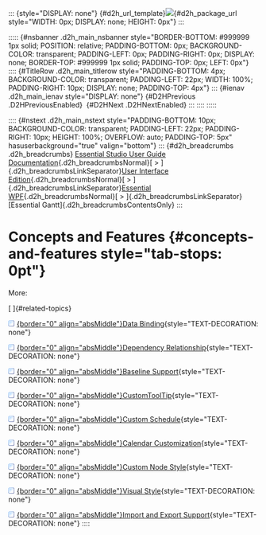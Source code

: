 ::: {style="DISPLAY: none"}
[](ms-xhelp:///?Id=d2h_url_template){#d2h_url_template}![](!package_url!){#d2h_package_url style="WIDTH: 0px; DISPLAY: none; HEIGHT: 0px"}
:::

::::: {#nsbanner .d2h_main_nsbanner style="BORDER-BOTTOM: #999999 1px solid; POSITION: relative; PADDING-BOTTOM: 0px; BACKGROUND-COLOR: transparent; PADDING-LEFT: 0px; PADDING-RIGHT: 0px; DISPLAY: none; BORDER-TOP: #999999 1px solid; PADDING-TOP: 0px; LEFT: 0px"}
:::: {#TitleRow .d2h_main_titlerow style="PADDING-BOTTOM: 4px; BACKGROUND-COLOR: transparent; PADDING-LEFT: 22px; WIDTH: 100%; PADDING-RIGHT: 10px; DISPLAY: none; PADDING-TOP: 4px"}
::: {#ienav .d2h_main_ienav style="DISPLAY: none"}
[](ms-xhelp:///?Id=43b87f0a-9cf1-4bed-884f-6f50be1bb1e1){#D2HPrevious .D2HPreviousEnabled}  [](ms-xhelp:///?Id=5d9ab7f9-f427-42ad-8b5f-add9bcba2e86){#D2HNext .D2HNextEnabled}
:::
::::
:::::

:::: {#nstext .d2h_main_nstext style="PADDING-BOTTOM: 10px; BACKGROUND-COLOR: transparent; PADDING-LEFT: 22px; PADDING-RIGHT: 10px; HEIGHT: 100%; OVERFLOW: auto; PADDING-TOP: 5px" hasuserbackground="true" valign="bottom"}
::: {#d2h_breadcrumbs .d2h_breadcrumbs}
[Essential Studio User Guide Documentation](ms-xhelp:///?Id=12457748-09e3-4d74-a240-8e049cedf030){.d2h_breadcrumbsNormal}[ \> ]{.d2h_breadcrumbsLinkSeparator}[User Interface Edition](ms-xhelp:///?Id=c29296b7-531c-413b-a0ec-488ca1f7f669){.d2h_breadcrumbsNormal}[ \> ]{.d2h_breadcrumbsLinkSeparator}[Essential WPF](ms-xhelp:///?Id=7f4f82c5-151c-4262-94d0-75c4626c77bc){.d2h_breadcrumbsNormal}[ \> ]{.d2h_breadcrumbsLinkSeparator}[Essential Gantt]{.d2h_breadcrumbsContentsOnly}
:::

# Concepts and Features {#concepts-and-features style="tab-stops: 0pt"}

More:

[ ]{#related-topics}

[![](button.gif){border="0" align="absMiddle"}Data Binding](ms-xhelp:///?Id=5d9ab7f9-f427-42ad-8b5f-add9bcba2e86){style="TEXT-DECORATION: none"}

[![](button.gif){border="0" align="absMiddle"}Dependency Relationship](ms-xhelp:///?Id=0616b6e4-f3a9-47ce-8739-a72989770b38){style="TEXT-DECORATION: none"}

[![](button.gif){border="0" align="absMiddle"}Baseline Support](ms-xhelp:///?Id=2a5bd8d4-a073-4d38-80a0-f03e6ca7ef35){style="TEXT-DECORATION: none"}

[![](button.gif){border="0" align="absMiddle"}CustomToolTip](ms-xhelp:///?Id=b32cab90-879f-49e3-8118-ef68f5c9eaa5){style="TEXT-DECORATION: none"}

[![](button.gif){border="0" align="absMiddle"}Custom Schedule](ms-xhelp:///?Id=106fd2d8-64a5-4f1d-bb79-16384511f9f0){style="TEXT-DECORATION: none"}

[![](button.gif){border="0" align="absMiddle"}Calendar Customization](ms-xhelp:///?Id=81701cc9-669b-4739-ac49-a732284e7c32){style="TEXT-DECORATION: none"}

[![](button.gif){border="0" align="absMiddle"}Custom Node Style](ms-xhelp:///?Id=572fb77c-89f7-45ce-a0c3-d9935f50351c){style="TEXT-DECORATION: none"}

[![](button.gif){border="0" align="absMiddle"}Visual Style](ms-xhelp:///?Id=fdeaaf34-bfe2-49ac-8d6c-648f8970d58f){style="TEXT-DECORATION: none"}

[![](button.gif){border="0" align="absMiddle"}Import and Export Support](ms-xhelp:///?Id=394146cf-d0e0-4bd7-b422-f67617342818){style="TEXT-DECORATION: none"}
::::

